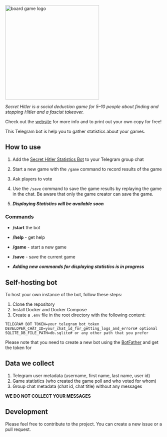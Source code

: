 
<img alt="board game logo" src="https://upload.wikimedia.org/wikipedia/en/thumb/8/89/Secret_Hitler.svg/2560px-Secret_Hitler.svg.png" width="300"/>



_Secret Hitler is a social deduction game for 5–10 people about finding and stopping Hitler and a fascist takeover._

Check out the [website](https://secrethitler.com/) for more info and to print out your own copy for free!


This Telegram bot is help you to gather statistics about your games. 


## How to use
1. Add the [Secret Hitler Statistics Bot](t.me/SHStatBot) to your Telegram group chat
2. Start a new game with the `/game` command to record results of the game
3. Ask players to vote
4. Use the `/save` command to save the game results by replaying the game in the chat. Be aware that only the game creator can save the game.


5. **_Displaying Statistics will be available soon_**

### Commands
* **/start** the bot
* **/help** - get help
* **/game** - start a new game
* **/save** - save the current game


* **_Adding new commands for displaying statistics is in progress_**

## Self-hosting bot
To host your own instance of the bot, follow these steps:
1. Clone the repository
2. Install Docker and Docker Compose
3. Create a `.env` file in the root directory with the following content:

```dotenv
TELEGRAM_BOT_TOKEN=your_telegram_bot_token
DEVELOPER_CHAT_ID=your_chat_id_for_getting_logs_and_errors# optional
SQLITE_DB_FILE_PATH=db.sqlite# or any other path that you prefer
```

Please note that you need to create a new bot using the [BotFather](https://t.me/BotFather) and get the token for


## Data we collect
1. Telegram user metadata (username, first name, last name, user id)
2. Game statistics (who created the game poll and who voted for whom)
3. Group chat metadata (chat id, chat title) without any messages

**WE DO NOT COLLECT YOUR MESSAGES**

## Development
Please feel free to contribute to the project. You can create a new issue or a pull request.